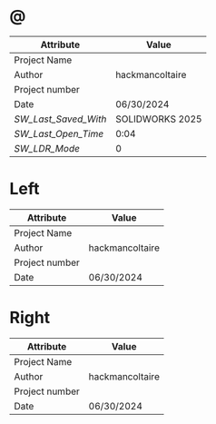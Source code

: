 # @
| Attribute | Value |
| ---  | ---     |
| Project Name |  |
| Author | hackmancoltaire |
| Project number |  |
| Date | 06/30/2024 |
| _SW_Last_Saved_With_ | SOLIDWORKS 2025 |
| _SW_Last_Open_Time_ | 0:04 |
| _SW_LDR_Mode_ | 0 |
# Left
| Attribute | Value |
| ---  | ---     |
| Project Name |  |
| Author | hackmancoltaire |
| Project number |  |
| Date | 06/30/2024 |
# Right
| Attribute | Value |
| ---  | ---     |
| Project Name |  |
| Author | hackmancoltaire |
| Project number |  |
| Date | 06/30/2024 |

